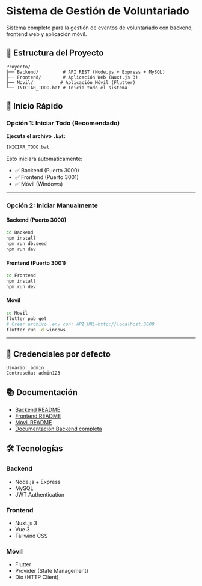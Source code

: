 # Sistema de Gestión de Voluntariado

Sistema completo para la gestión de eventos de voluntariado con backend, frontend web y aplicación móvil.

## 📂 Estructura del Proyecto

```
Proyecto/
├── Backend/         # API REST (Node.js + Express + MySQL)
├── Frontend/        # Aplicación Web (Nuxt.js 3)
├── Movil/          # Aplicación Móvil (Flutter)
└── INICIAR_TODO.bat # Inicia todo el sistema
```

## 🚀 Inicio Rápido

### Opción 1: Iniciar Todo (Recomendado)

**Ejecuta el archivo `.bat`:**
```bash
INICIAR_TODO.bat
```

Esto iniciará automáticamente:
- ✅ Backend (Puerto 3000)
- ✅ Frontend (Puerto 3001)
- ✅ Móvil (Windows)

---

### Opción 2: Iniciar Manualmente

#### Backend (Puerto 3000)
```bash
cd Backend
npm install
npm run db:seed
npm run dev
```

#### Frontend (Puerto 3001)
```bash
cd Frontend
npm install
npm run dev
```

#### Móvil
```bash
cd Movil
flutter pub get
# Crear archivo .env con: API_URL=http://localhost:3000
flutter run -d windows
```

---

## 🔑 Credenciales por defecto

```
Usuario: admin
Contraseña: admin123
```

## 📚 Documentación

- [Backend README](./Backend/README.md)
- [Frontend README](./Frontend/README.md)
- [Móvil README](./Movil/README.md)
- [Documentación Backend completa](./Backend/docs/)

## 🛠️ Tecnologías

### Backend
- Node.js + Express
- MySQL
- JWT Authentication

### Frontend
- Nuxt.js 3
- Vue 3
- Tailwind CSS

### Móvil
- Flutter
- Provider (State Management)
- Dio (HTTP Client)
